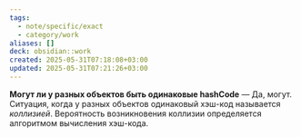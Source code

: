 ```yaml
---
tags:
  - note/specific/exact
  - category/work
aliases: []
deck: obsidian::work
created: 2025-05-31T07:18:08+03:00
updated: 2025-05-31T07:21:26+03:00
---
```


**Могут ли у разных объектов быть одинаковые hashCode**
—
Да, могут. Ситуация, когда у разных объектов одинаковый хэш-код называется *коллизией*. Вероятность возникновения коллизии определяется алгоритмом вычисления хэш-кода.
